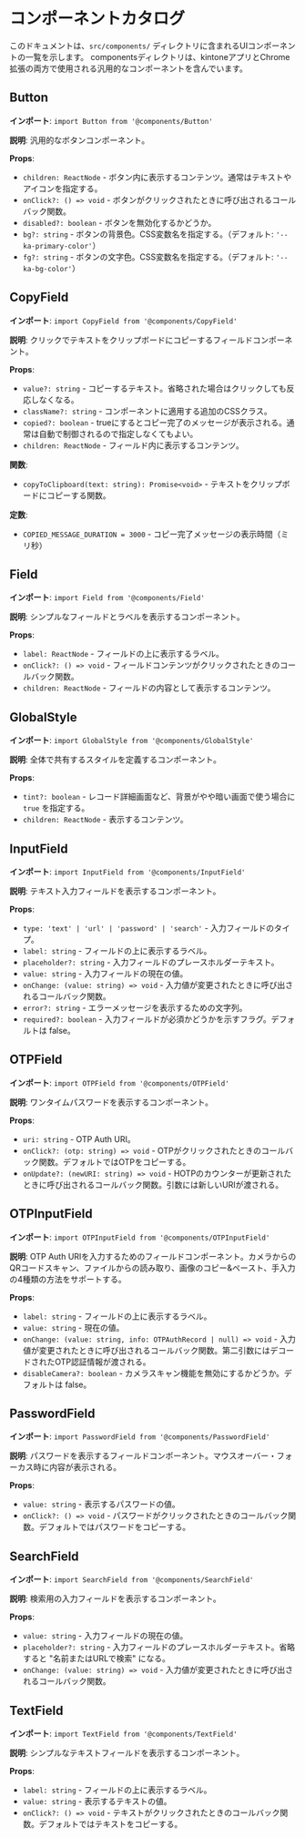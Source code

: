 # コンポーネントカタログ

このドキュメントは、`src/components/` ディレクトリに含まれるUIコンポーネントの一覧を示します。
componentsディレクトリは、kintoneアプリとChrome拡張の両方で使用される汎用的なコンポーネントを含んでいます。

## Button

**インポート**: `import Button from '@components/Button'`

**説明**: 汎用的なボタンコンポーネント。

**Props**:

- `children: ReactNode` - ボタン内に表示するコンテンツ。通常はテキストやアイコンを指定する。
- `onClick?: () => void` - ボタンがクリックされたときに呼び出されるコールバック関数。
- `disabled?: boolean` - ボタンを無効化するかどうか。
- `bg?: string` - ボタンの背景色。CSS変数名を指定する。（デフォルト: `'--ka-primary-color'`）
- `fg?: string` - ボタンの文字色。CSS変数名を指定する。（デフォルト: `'--ka-bg-color'`）

## CopyField

**インポート**: `import CopyField from '@components/CopyField'`

**説明**: クリックでテキストをクリップボードにコピーするフィールドコンポーネント。

**Props**:

- `value?: string` - コピーするテキスト。省略された場合はクリックしても反応しなくなる。
- `className?: string` - コンポーネントに適用する追加のCSSクラス。
- `copied?: boolean` - trueにするとコピー完了のメッセージが表示される。通常は自動で制御されるので指定しなくてもよい。
- `children: ReactNode` - フィールド内に表示するコンテンツ。

**関数**:

- `copyToClipboard(text: string): Promise<void>` - テキストをクリップボードにコピーする関数。

**定数**:

- `COPIED_MESSAGE_DURATION = 3000` - コピー完了メッセージの表示時間（ミリ秒）

## Field

**インポート**: `import Field from '@components/Field'`

**説明**: シンプルなフィールドとラベルを表示するコンポーネント。

**Props**:

- `label: ReactNode` - フィールドの上に表示するラベル。
- `onClick?: () => void` - フィールドコンテンツがクリックされたときのコールバック関数。
- `children: ReactNode` - フィールドの内容として表示するコンテンツ。

## GlobalStyle

**インポート**: `import GlobalStyle from '@components/GlobalStyle'`

**説明**: 全体で共有するスタイルを定義するコンポーネント。

**Props**:

- `tint?: boolean` - レコード詳細画面など、背景がやや暗い画面で使う場合に `true` を指定する。
- `children: ReactNode` - 表示するコンテンツ。

## InputField

**インポート**: `import InputField from '@components/InputField'`

**説明**: テキスト入力フィールドを表示するコンポーネント。

**Props**:

- `type: 'text' | 'url' | 'password' | 'search'` - 入力フィールドのタイプ。
- `label: string` - フィールドの上に表示するラベル。
- `placeholder?: string` - 入力フィールドのプレースホルダーテキスト。
- `value: string` - 入力フィールドの現在の値。
- `onChange: (value: string) => void` - 入力値が変更されたときに呼び出されるコールバック関数。
- `error?: string` - エラーメッセージを表示するための文字列。
- `required?: boolean` - 入力フィールドが必須かどうかを示すフラグ。デフォルトは false。

## OTPField

**インポート**: `import OTPField from '@components/OTPField'`

**説明**: ワンタイムパスワードを表示するコンポーネント。

**Props**:

- `uri: string` - OTP Auth URI。
- `onClick?: (otp: string) => void` - OTPがクリックされたときのコールバック関数。デフォルトではOTPをコピーする。
- `onUpdate?: (newURI: string) => void` - HOTPのカウンターが更新されたときに呼び出されるコールバック関数。引数には新しいURIが渡される。

## OTPInputField

**インポート**: `import OTPInputField from '@components/OTPInputField'`

**説明**: OTP Auth URIを入力するためのフィールドコンポーネント。カメラからのQRコードスキャン、ファイルからの読み取り、画像のコピー&ペースト、手入力の4種類の方法をサポートする。

**Props**:

- `label: string` - フィールドの上に表示するラベル。
- `value: string` - 現在の値。
- `onChange: (value: string, info: OTPAuthRecord | null) => void` - 入力値が変更されたときに呼び出されるコールバック関数。第二引数にはデコードされたOTP認証情報が渡される。
- `disableCamera?: boolean` - カメラスキャン機能を無効にするかどうか。デフォルトは false。

## PasswordField

**インポート**: `import PasswordField from '@components/PasswordField'`

**説明**: パスワードを表示するフィールドコンポーネント。マウスオーバー・フォーカス時に内容が表示される。

**Props**:

- `value: string` - 表示するパスワードの値。
- `onClick?: () => void` - パスワードがクリックされたときのコールバック関数。デフォルトではパスワードをコピーする。

## SearchField

**インポート**: `import SearchField from '@components/SearchField'`

**説明**: 検索用の入力フィールドを表示するコンポーネント。

**Props**:

- `value: string` - 入力フィールドの現在の値。
- `placeholder?: string` - 入力フィールドのプレースホルダーテキスト。省略すると "名前またはURLで検索" になる。
- `onChange: (value: string) => void` - 入力値が変更されたときに呼び出されるコールバック関数。

## TextField

**インポート**: `import TextField from '@components/TextField'`

**説明**: シンプルなテキストフィールドを表示するコンポーネント。

**Props**:

- `label: string` - フィールドの上に表示するラベル。
- `value: string` - 表示するテキストの値。
- `onClick?: () => void` - テキストがクリックされたときのコールバック関数。デフォルトではテキストをコピーする。
